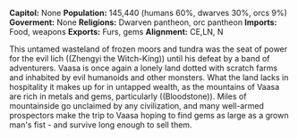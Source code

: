 __Capitol:__ None
__Population:__ 145,440 (humans 60%, dwarves 30%, orcs 9%)
__Goverment:__ None
__Religions:__ Dwarven pantheon, orc pantheon
__Imports:__ Food, weapons
__Exports:__ Furs, gems
__Alignment:__ CE,LN, N

This untamed wasteland of frozen moors and tundra was the seat of power for the evil lich ((Zhengyi the Witch-King)) until his defeat by a band of adventurers.  Vaasa is once again a lonely land dotted with scratch farms and inhabited by evil humanoids and other monsters.  What the land lacks in hospitality it makes up for in untapped wealth, as the mountains of Vaasa are rich in metals and gems, particularly ((Bloodstone)).  Miles of mountainside go unclaimed by any civilization, and many well-armed prospectors make the trip to Vaasa hoping to find gems as large as a grown man's fist - and survive long enough to sell them.
